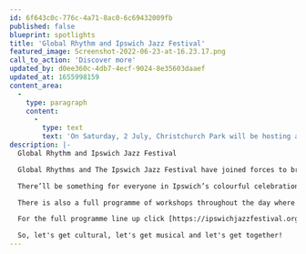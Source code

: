 ```yaml
---
id: 6f643c0c-776c-4a71-8ac0-6c69432009fb
published: false
blueprint: spotlights
title: 'Global Rhythm and Ipswich Jazz Festival'
featured_image: Screenshot-2022-06-23-at-16.23.17.png
call_to_action: 'Discover more'
updated_by: d0ee360c-4db7-4ecf-9024-8e35603daaef
updated_at: 1655998159
content_area:
  -
    type: paragraph
    content:
      -
        type: text
        text: 'On Saturday, 2 July, Christchurch Park will be hosting a fantastic festival of music, culture and activities. If you are looking for free and low-cost ways to meet new people and be entertained, have a look at the amazing line-up of things to do and experience at this great event.'
description: |-
  Global Rhythm and Ipswich Jazz Festival

  Global Rhythms and The Ipswich Jazz Festival have joined forces to bring you this free festival in the beautiful surroundings of Christchurch Park.

  There’ll be something for everyone in Ipswich’s colourful celebration of worldwide music and culture. Five stages will feature some of the world’s best musicians, and there will be fairground rides, a craft market, live music and art and food from across the globe.

  There is also a full programme of workshops throughout the day where you can experience music, dance and culture up-close and personal, with some of the fantastic artists that perform at the festival.

  For the full programme line up click [https://ipswichjazzfestival.org.uk/global/ ](https://ipswichjazzfestival.org.uk/global/)

  So, let's get cultural, let's get musical and let's get together!
---
```

